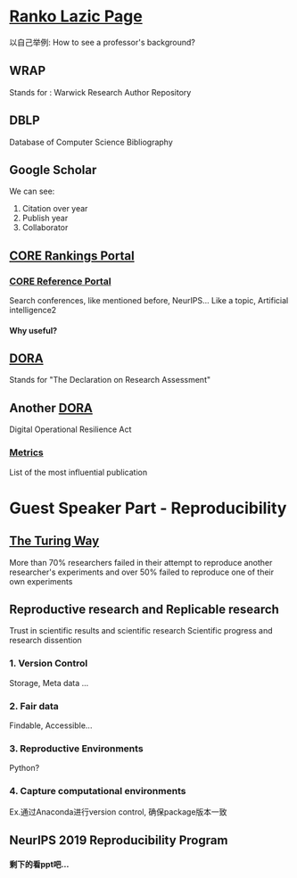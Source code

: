 # [Ranko Lazic Page](https://warwick.ac.uk/fac/sci/dcs/people/ranko_lazic/) 
以自己举例: How to see a professor's background? 
## WRAP 
Stands for : Warwick Research Author Repository
## DBLP 
Database of Computer Science Bibliography
## Google Scholar

We can see: 
1. Citation over year
2. Publish year
3. Collaborator
## [CORE Rankings Portal](https://www.core.edu.au/conference-portal) 
### [CORE Reference Portal](http://portal.core.edu.au/conf-ranks/?search=NeurIPS&by=all&source=CORE2023&sort=atitle&page=1) 
Search conferences, like mentioned before, NeurIPS...
Like a topic, Artificial intelligence2
#### Why useful? 
## [DORA](https://sfdora.org/)
Stands for "The Declaration on Research Assessment"

## Another [DORA](https://www.digital-operational-resilience-act.com/) 

Digital Operational Resilience Act

### [Metrics](https://scholar.google.co.uk/citations?view_op=top_venues) 
List of the most influential publication 

# Guest Speaker Part - Reproducibility

## [The Turing Way](https://the-turing-way.netify.app/welcome.html)

More than 70% researchers failed in their attempt to reproduce another researcher's experiments and over 50% failed to reproduce one of their own experiments

## Reproductive research and Replicable research

Trust in scientific results and scientific research 
Scientific progress and research dissention

### 1. Version Control

Storage, Meta data ...

### 2. Fair data 
Findable, Accessible...

### 3. Reproductive Environments
Python? 
### 4. Capture computational environments
Ex.通过Anaconda进行version control, 确保package版本一致
## NeurIPS 2019 Reproducibility Program



#### 剩下的看ppt吧...
